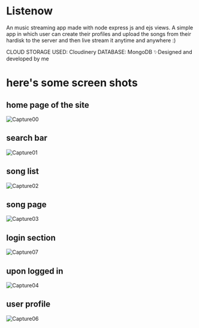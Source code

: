 # Listenow
An music streaming app made with node express js and ejs views.
A simple app in which user can create their profiles and upload the songs from their hardisk to the server and then live stream it anytime and anywhere :)

CLOUD STORAGE USED: Cloudinery
DATABASE: MongoDB
✨Designed and developed by me

# here's some screen shots
## home page of the site


![Capture00](https://user-images.githubusercontent.com/67172708/208939949-89989df2-318b-4b98-9bfa-640bfc42c7a1.PNG)

## search bar
![Capture01](https://user-images.githubusercontent.com/67172708/208940232-a34dc33b-9af0-42bc-b225-5b7060b69fb9.PNG)
## song list
![Capture02](https://user-images.githubusercontent.com/67172708/208940289-19b8c2e4-04ef-4245-8bb6-be599cfe0410.PNG)
## song page
![Capture03](https://user-images.githubusercontent.com/67172708/208940340-b679b0fd-7370-469e-9f90-cf65cc448dd9.PNG)
## login section
![Capture07](https://user-images.githubusercontent.com/67172708/208940026-d8d63e9b-e1e4-4505-bc7e-2ec7cfd7d07f.PNG)
## upon logged in
![Capture04](https://user-images.githubusercontent.com/67172708/208940124-0b76dfb4-7a90-4026-ad83-73ca611f4f4a.PNG)
## user profile
![Capture06](https://user-images.githubusercontent.com/67172708/208940163-daa13750-b4db-4085-af89-da88a3351a7d.PNG)
